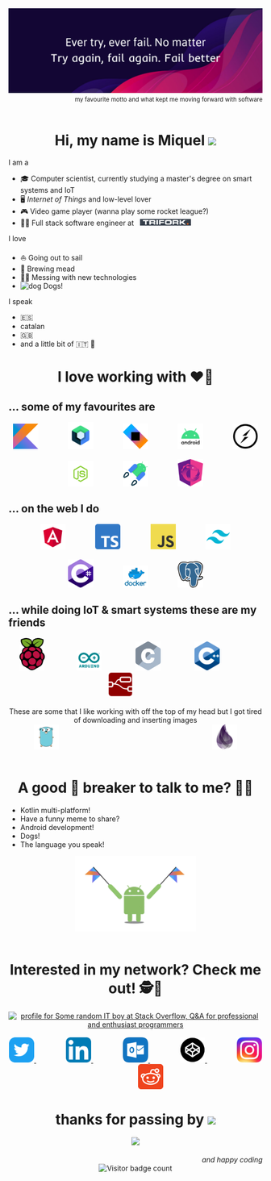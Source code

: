 <img src="images/motto.png" alt="Favourite motto" style="image-rendering: crisp-edges">

<div align="right">
    <small>
        my favourite motto and what kept me moving forward with software
    </small>
</div>
<br>

<h1 align="center">
    Hi, my name is Miquel 
    <img src="https://media.giphy.com/media/OpBA2nKQog7LENz8Of/giphy.gif"  height=20> 
</h1>

I am a

* 🎓 Computer scientist, currently studying a master's degree on smart systems and IoT
* 🖥️ _Internet of Things_ and low-level lover
* 🎮 Video game player (wanna play some rocket league?)
* 👨‍💻 Full stack software engineer at &nbsp; [<img src="images/trifork.png" height=13>](https://trifork.com)

I love

* ⛵ Going out to sail
* 🍺 Brewing mead
* 🐱‍💻 Messing with new technologies 
* <img src="https://media.giphy.com/media/pHZdGyFNp5sUXq4jp5/giphy.gif" alt="dog" height=15> Dogs!

I speak

* 🇪🇸
* catalan
* 🇬🇧 
* and a little bit of 🇮🇹 🤌


<h1 align="center">
    I love working with ❤️‍🔥
</h1>


## ... some of my favourites are
<div align="center">
    <img src="images/kotlin.png" alt="kotlin" width="50">
    &nbsp;&nbsp;&nbsp;&nbsp;&nbsp;&nbsp;&nbsp;&nbsp;&nbsp;&nbsp;&nbsp;&nbsp;&nbsp;
    <img src="images/compose.png" alt="compose" width="50">
    &nbsp;&nbsp;&nbsp;&nbsp;&nbsp;&nbsp;&nbsp;&nbsp;&nbsp;&nbsp;&nbsp;&nbsp;&nbsp;
    <img src="images/ktor.png" alt="ktor" width="50">
    &nbsp;&nbsp;&nbsp;&nbsp;&nbsp;&nbsp;&nbsp;&nbsp;&nbsp;&nbsp;&nbsp;&nbsp;&nbsp;
    <img src="images/android.png" alt="android" width="50">
    &nbsp;&nbsp;&nbsp;&nbsp;&nbsp;&nbsp;&nbsp;&nbsp;&nbsp;&nbsp;&nbsp;&nbsp;&nbsp;
    <img src="images/socketio.png" alt="socketio" width="50">
</div>
<br>
<div align="center">
    <img src="images/node.png" alt="node" width="50">
    &nbsp;&nbsp;&nbsp;&nbsp;&nbsp;&nbsp;&nbsp;&nbsp;&nbsp;&nbsp;&nbsp;&nbsp;&nbsp;
    <img src="images/android_jetpack.png" alt="android_jetpack" width="50">
    &nbsp;&nbsp;&nbsp;&nbsp;&nbsp;&nbsp;&nbsp;&nbsp;&nbsp;&nbsp;&nbsp;&nbsp;&nbsp;
    <img src="images/rxjs.png" alt="rxjs" width="50">
    
</div>

## ... on the web I do
<div align="center">
    <img src="images/angular.png" alt="angular" width="50">
    &nbsp;&nbsp;&nbsp;&nbsp;&nbsp;&nbsp;&nbsp;&nbsp;&nbsp;&nbsp;&nbsp;&nbsp;&nbsp;
    <img src="images/ts.png" alt="typescript" width="50">
    &nbsp;&nbsp;&nbsp;&nbsp;&nbsp;&nbsp;&nbsp;&nbsp;&nbsp;&nbsp;&nbsp;&nbsp;&nbsp;
    <img src="images/js.png" alt="javascript" width="50">
    &nbsp;&nbsp;&nbsp;&nbsp;&nbsp;&nbsp;&nbsp;&nbsp;&nbsp;&nbsp;&nbsp;&nbsp;&nbsp;
    <img src="images/tailwind.png" alt="tailwind" width="50">
</div>
<br>
<div align="center">
    <img src="images/csharp.png" alt="C#" width="50">
    &nbsp;&nbsp;&nbsp;&nbsp;&nbsp;&nbsp;&nbsp;&nbsp;&nbsp;&nbsp;&nbsp;&nbsp;&nbsp;
    <img src="images/docker.png" alt="Docker" width="50">
    &nbsp;&nbsp;&nbsp;&nbsp;&nbsp;&nbsp;&nbsp;&nbsp;&nbsp;&nbsp;&nbsp;&nbsp;&nbsp;
    <img src="images/postgres.png" alt="PostgreSQL" width="50">
</div>


## ... while doing IoT & smart systems these are my friends

<div align="center">
    <img src="images/raspi.png" alt="Raspberry Pi" width="50">
    &nbsp;&nbsp;&nbsp;&nbsp;&nbsp;&nbsp;&nbsp;&nbsp;&nbsp;&nbsp;&nbsp;&nbsp;&nbsp;&nbsp;
    <img src="images/arduino.png" alt="Arduino" width="50">
    &nbsp;&nbsp;&nbsp;&nbsp;&nbsp;&nbsp;&nbsp;&nbsp;&nbsp;&nbsp;&nbsp;&nbsp;&nbsp;&nbsp;&nbsp;
    <img src="images/c.png" alt="C programming language" width="50">
    &nbsp;&nbsp;&nbsp;&nbsp;&nbsp;&nbsp;&nbsp;&nbsp;&nbsp;&nbsp;&nbsp;&nbsp;&nbsp;&nbsp;&nbsp;
    <img src="images/cpp.png" alt="C plus plus" width="50">
    &nbsp;&nbsp;&nbsp;&nbsp;&nbsp;&nbsp;&nbsp;&nbsp;&nbsp;&nbsp;&nbsp;&nbsp;&nbsp;&nbsp;&nbsp;
    <img src="images/nodered.png" alt="Node Red" width="50">
    &nbsp;&nbsp;&nbsp;&nbsp;&nbsp;&nbsp;&nbsp;&nbsp;&nbsp;&nbsp;&nbsp;&nbsp;&nbsp;&nbsp;
</div>
<br>


<div align="center">
    These are some that I like working with off the top of my head  but I got tired of downloading and inserting images
</div>


<div align="center">
    <img src="images/go.png" alt="go" height="50">
    &nbsp;&nbsp;&nbsp;&nbsp;&nbsp;&nbsp;&nbsp;&nbsp;&nbsp;&nbsp;&nbsp;&nbsp;&nbsp;&nbsp;&nbsp;&nbsp;&nbsp;&nbsp;&nbsp;&nbsp;&nbsp;&nbsp;&nbsp;&nbsp;&nbsp;&nbsp;&nbsp;&nbsp;&nbsp;&nbsp;&nbsp;&nbsp;&nbsp;&nbsp;&nbsp;&nbsp;&nbsp;&nbsp;&nbsp;&nbsp;&nbsp;&nbsp;&nbsp;&nbsp;&nbsp;&nbsp;&nbsp;&nbsp;&nbsp;&nbsp;&nbsp;&nbsp;&nbsp;&nbsp;&nbsp;&nbsp;&nbsp;&nbsp;&nbsp;&nbsp;&nbsp;&nbsp;&nbsp;&nbsp;&nbsp;&nbsp;&nbsp;&nbsp;&nbsp;&nbsp;&nbsp;&nbsp;&nbsp;&nbsp;&nbsp;
    <img src="images/elixir.png" alt="elixir" width="50">
</div>

<br>
<h1 align="center">
    A good 🧊 breaker to talk to me? 🤔💭
</h1>


* Kotlin multi-platform!
* Have a funny meme to share?
* Android development!
* Dogs!
* The language you speak!

<div align="center">
    <img src="images/android-kotlin.png" height="150">
</div>

<br>
<h1 align="center">
    Interested in my network? Check me out! 🕵️🔎
</h1>



<div align="middle">
  <a href="https://stackoverflow.com/users/9248718/some-random-it-boy">
    <img src="https://stackoverflow.com/users/flair/9248718.png" width="208" height="58" alt="profile for Some random IT boy at Stack Overflow, Q&amp;A for professional and enthusiast programmers" title="profile for Some random IT boy at Stack Overflow, Q&amp;A for professional and enthusiast programmers">
  </a>
</div>
<br>

<div align="center">
  <a href="https://twitter.com/NanoSpicer" target="_blank">
    <img src="images/twitter.png" width="50" height="50" alt="">
  </a>
  &nbsp;&nbsp;&nbsp;&nbsp;&nbsp;&nbsp;&nbsp;&nbsp;&nbsp;&nbsp;&nbsp;&nbsp;&nbsp;&nbsp;
  <a href="https://www.linkedin.com/in/miquel-%C3%A0ngel-rom%C3%A1n-colom/" target="_blank">
    <img src="images/linkedin.png" width="50" height="50" alt="">
  </a>
  &nbsp;&nbsp;&nbsp;&nbsp;&nbsp;&nbsp;&nbsp;&nbsp;&nbsp;&nbsp;&nbsp;&nbsp;&nbsp;&nbsp;
  <a href="mailto:miquelrc95@outlook.es?Subject=Hi!%20I've%20found%20you%20on%20github!">
    <img src="images/outlook.png" width="50" height="50" alt="">
  </a>
  &nbsp;&nbsp;&nbsp;&nbsp;&nbsp;&nbsp;&nbsp;&nbsp;&nbsp;&nbsp;&nbsp;&nbsp;&nbsp;&nbsp;
  <a href="https://codepen.io/NanoSpicer/pens/public" target="_blank">
    <img src="images/codepen.png" width="50" height="50" alt="">
  </a>
  &nbsp;&nbsp;&nbsp;&nbsp;&nbsp;&nbsp;&nbsp;&nbsp;&nbsp;&nbsp;&nbsp;&nbsp;&nbsp;&nbsp;
  <a href="https://www.instagram.com/nanospicer/" target="_blank">
    <img src="images/instagram.png" width="50" height="50" alt="">
  </a>
  &nbsp;&nbsp;&nbsp;&nbsp;&nbsp;&nbsp;&nbsp;&nbsp;&nbsp;&nbsp;&nbsp;&nbsp;&nbsp;&nbsp;
  <a href="https://www.reddit.com/user/NanoSpicer" target="_blank">
    <img src="images/reddit50.png" width="50" height="50" alt="">
  </a>
</div>

<h1 align="center">
    thanks for passing by
    <img src="https://media.giphy.com/media/OpBA2nKQog7LENz8Of/giphy.gif"  height=20>
</h1>

<div align="center">
    <img src="https://media.giphy.com/media/ZVik7pBtu9dNS/giphy.gif">
</div>
<br>

<div align="end">
<i>and happy coding</i>
</div>

<div align="center">
    <img src="https://visitor-badge-reloaded.herokuapp.com/badge?page_id=NanoSpicer&color=00df00" alt="Visitor badge count">
</div>


<!--
**NanoSpicer/NanoSpicer** is a ✨ _special_ ✨ repository because its `README.md` (this file) appears on your GitHub profile.

Here are some ideas to get you started:

- 🔭 I’m currently working on ...
- 🌱 I’m currently learning ...
- 👯 I’m looking to collaborate on ...
- 🤔 I’m looking for help with ...
- 💬 Ask me about ...
- 📫 How to reach me: ...
- 😄 Pronouns: ...
- ⚡ Fun fact: ...
-->
